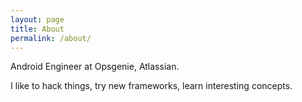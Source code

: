 ```yaml
---
layout: page
title: About
permalink: /about/
---
```


Android Engineer at Opsgenie, Atlassian.

I like to hack things, try new frameworks, learn interesting concepts.

